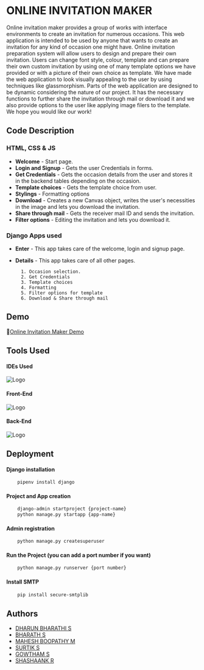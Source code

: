 
# ONLINE INVITATION MAKER

Online invitation maker provides a group of works with interface environments to create an invitation for numerous occasions. 
This web application is intended to be used by anyone that wants to create an invitation for any kind of occasion one might have.
Online invitation preparation system will allow users to design and prepare their own invitation.
Users can change font style, colour, template and can prepare their own custom invitation by using one of many template options we have  provided or with a picture of their own choice as template.
We have made the web application to look visually appealing to the user by using techniques like glassmorphism.
Parts of the web application are designed to be dynamic considering the nature of our project.
It has the necessary functions to further share the invitation through mail or download it and we also provide options to the user like applying image filers to the template.
We hope you would like our work!

## Code Description
### HTML, CSS & JS

- **Welcome** - Start page.
- **Login and Signup** - Gets the user Credentials in forms.
- **Get Credentials** - Gets the occasion details from the user and stores it in the backend tables depending on the occasion.
- **Template choices** - Gets the template choice from user.
- **Stylings** - Formatting options
- **Download** - Creates a new Canvas object, writes the user's necessities in the image and lets you download the invitation.
- **Share through mail** - Gets the receiver mail ID and sends the invitation.
- **Filter options** - Editing the invitation and lets you download it.


###  Django Apps used 

- **Enter** - This app takes care of the welcome, login and signup page.
- **Details** - This app takes care of all other pages. 

        1. Occasion selection.
        2. Get Credentials
        3. Template choices
        4. Formatting
        5. Filter options for template
        6. Download & Share through mail
## Demo

🔗[Online Invitation Maker Demo](https://drive.google.com/file/d/1DFipqJCbqRNUxxm66FmZSKTwHKB3uTgv/view?usp=sharing)

## Tools Used
#### IDEs Used

![Logo](https://surveymonkey-assets.s3.amazonaws.com/survey/290106376/1176d9f5-b9e8-4e70-9c53-e7373809ba8b.png)

#### Front-End
![Logo](https://miro.medium.com/max/2560/1*l4xICbIIYlz1OTymWCoUTw.jpeg)

#### Back-End

![Logo](https://static.djangoproject.com/img/logos/django-logo-negative.png)


## Deployment

#### Django installation
```bash
    pipenv install django
```

#### Project and App creation
```bash
    django-admin startproject {project-name}
    python manage.py startapp {app-name}
```

#### Admin registration
```bash
    python manage.py createsuperuser
```

#### Run the Project (you can add a port number if you want)
```bash
    python manage.py runserver {port number}
```

#### Install SMTP
```bash
    pip install secure-smtplib
```

## Authors

- [DHARUN BHARATHI S](https://github.com/dharundb)
- [BHARATH S](https://github.com/Bharath1811)
- [MAHESH BOOPATHY M](https://github.com/Mahesh-021101)
- [SURTIK S](https://github.com/surtik48)
- [GOWTHAM S](https://github.com/jgowtham193)
- [SHASHAANK R](https://github.com/shashaank13)
